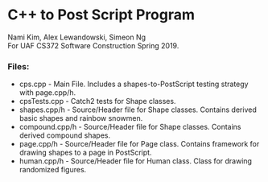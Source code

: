 # C++ to Post Script Program
Nami Kim, Alex Lewandowski, Simeon Ng  
For UAF CS372 Software Construction Spring 2019.

### Files:
* cps.cpp - Main File. Includes a shapes-to-PostScript testing strategy with page.cpp/h.
* cpsTests.cpp - Catch2 tests for Shape classes.
* shapes.cpp/h - Source/Header file for Shape classes. Contains derived basic shapes and rainbow snowmen.
* compound.cpp/h - Source/Header file for Shape classes. Contains derived compound shapes.
* page.cpp/h - Source/Header file for Page class. Contains framework for drawing shapes to a page in PostScript.
* human.cpp/h - Source/Header file for Human class. Class for drawing randomized figures.
